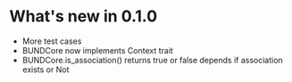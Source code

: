 # What's new in 0.1.0

* More test cases
* BUNDCore now implements Context trait
* BUNDCore.is_association() returns true or false depends if association exists or Not

